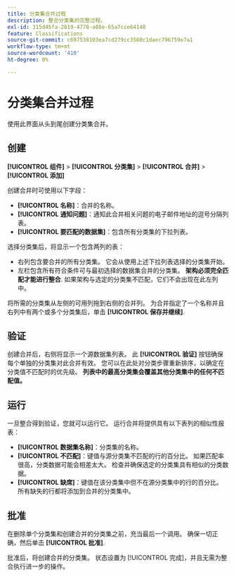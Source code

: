 ```yaml
---
title: 分类集合并过程
description: 整合分类集的完整过程。
exl-id: 315d45fa-2819-4778-a88e-65a7cce64148
feature: Classifications
source-git-commit: c697530103ea7cd279cc3560c1daec796759e7a1
workflow-type: tm+mt
source-wordcount: '410'
ht-degree: 0%

---
```


# 分类集合并过程

使用此界面从头到尾创建分类集合并。

## 创建

**[!UICONTROL 组件]** > **[!UICONTROL 分类集]** > **[!UICONTROL 合并]** > **[!UICONTROL 添加]**

创建合并时可使用以下字段：

* **[!UICONTROL 名称]**：合并的名称。
* **[!UICONTROL 通知问题]**：通知此合并相关问题的电子邮件地址的逗号分隔列表。
* **[!UICONTROL 要匹配的数据集]**：包含所有分类集的下拉列表。

选择分类集后，将显示一个包含两列的表：

* 右列包含要合并的所有分类集。 它会从使用上述下拉列表选择的分类集开始。
* 左栏包含所有符合条件可与最初选择的数据集合并的分类集。 **架构必须完全匹配才能进行整合**. 如果架构与选定的分类集不匹配，它们不会出现在此左列中。

将所需的分类集从左侧的可用列拖到右侧的合并列。 为合并指定了一个名称并且右列中有两个或多个分类集后，单击 **[!UICONTROL 保存并继续]**.

## 验证

创建合并后，右侧将显示一个源数据集列表。 此 **[!UICONTROL 验证]** 按钮确保每个单独的分类集对此合并有效。 您可以在此处对分类步骤重新排序，以确定在分类值不匹配时的优先级。 **列表中的最高分类集会覆盖其他分类集中的任何不匹配值。**

## 运行

一旦整合得到验证，您就可以运行它。 运行合并将提供具有以下表列的相似性报表：

* **[!UICONTROL 数据集名称]**：分类集的名称。
* **[!UICONTROL 不匹配]**：键值与源分类集不匹配的行的百分比。 如果匹配率很高，分类数据可能会相差太大。 检查并确保选定的分类集具有相似的分类数据。
* **[!UICONTROL 缺席]**：键值在该分类集中但不在源分类集中的行的百分比。 所有缺失的行都将添加到合并的分类集中。

## 批准

在删除单个分类集和创建合并的分类集之前，充当最后一个调用。 确保一切正确，然后单击 **[!UICONTROL 批准]**.

批准后，将创建合并的分类集。 状态设置为 [!UICONTROL 完成]，并且无需为整合执行进一步的操作。
